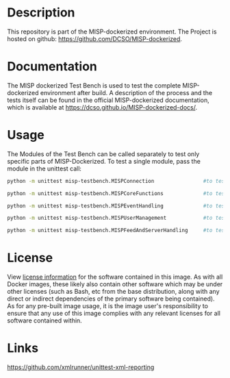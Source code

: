 # Description
This repository is part of the MISP-dockerized environment. The Project is hosted on github: https://github.com/DCSO/MISP-dockerized.

# Documentation
The MISP dockerized Test Bench is used to test the complete MISP-dockerized environment after build. A description of the process and the tests itself can be found in the official MISP-dockerized documentation, which is available at https://dcso.github.io/MISP-dockerized-docs/.

# Usage
The Modules of the Test Bench can be called separately to test only specific parts of MISP-Dockerized. To test a single 
module, pass the module in the unittest call:

```bash
python -m unittest misp-testbench.MISPConnection                #to test only the MISPConnection Testcase

python -m unittest misp-testbench.MISPCoreFunctions             #to test only the MISPCoreFunctions Testcase

python -m unittest misp-testbench.MISPEventHandling             #to test only the MISPEventHandling Testcase

python -m unittest misp-testbench.MISPUserManagement            #to test only the MISPUserManagement Testcase

python -m unittest misp-testbench.MISPFeedAndServerHandling     #to test only the MISPFeedAndServerHandling Testcase
```

# License
View [license information](https://github.com/DCSO/MISP-dockerized-server/blob/master/LICENSE) for the software contained in this image.
As with all Docker images, these likely also contain other software which may be under other licenses (such as Bash, etc from the base distribution, along with any direct or indirect dependencies of the primary software being contained).
As for any pre-built image usage, it is the image user's responsibility to ensure that any use of this image complies with any relevant licenses for all software contained within.

# Links
https://github.com/xmlrunner/unittest-xml-reporting